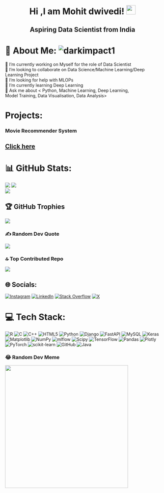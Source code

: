<h1 align="center" > Hi ,I am Mohit dwivedi! <img src="https://raw.githubusercontent.com/debdutgoswami/debdutgoswami/master/assets/gifs/Hi.gif" width="30px"> </h1>
<h2 align="center">Aspiring Data Scientist from India</h2>

# 💫 About Me:                                 <img src="https://komarev.com/ghpvc/?username=darkimpact1&label=Profile%20views&color=0e75b6&style=flat" alt="darkimpact1" /> 
🔭 I’m currently working on Myself for the role of Data Scientist <br>👯 I’m looking to collaborate on Data Science/Machine Learning/Deep Learning Project<br>🤝 I’m looking for help with MLOPs<br>🌱 I’m currently learning Deep Learning<br>💬 Ask me about < Python, Machine Learning, Deep Learning,<br>Model Training, Data Visualisation, Data Analysis><br>

# Projects: 
<h3>Movie Recommender System </h3> 
<h2><a href="https://mltrainedmodel-mohit-dwivedi.streamlit.app" style="font-size: 20px;">Click here </a>
</h2>


# 📊 GitHub Stats:
![](https://github-readme-stats.vercel.app/api?username=DarkImpact1&theme=radical&hide_border=false&include_all_commits=false&count_private=false)
![](https://github-readme-streak-stats.herokuapp.com/?user=DarkImpact1&theme=radical&hide_border=false)<br>
![](https://github-readme-stats.vercel.app/api/top-langs/?username=DarkImpact1&theme=radical&hide_border=false&include_all_commits=false&count_private=false&layout=compact)

## 🏆 GitHub Trophies
![](https://github-profile-trophy.vercel.app/?username=DarkImpact1&theme=radical&no-frame=false&no-bg=false&margin-w=4)

### ✍️ Random Dev Quote
![](https://quotes-github-readme.vercel.app/api?type=horizontal&theme=radical)

### 🔝 Top Contributed Repo
![](https://github-contributor-stats.vercel.app/api?username=DarkImpact1&limit=5&theme=dark&combine_all_yearly_contributions=true)

## 🌐 Socials:
[![Instagram](https://img.shields.io/badge/Instagram-%23E4405F.svg?logo=Instagram&logoColor=white)](https://instagram.com/dmohit13) [![LinkedIn](https://img.shields.io/badge/LinkedIn-%230077B5.svg?logo=linkedin&logoColor=white)](https://linkedin.com/in/mohit-dwivedi13) [![Stack Overflow](https://img.shields.io/badge/-Stackoverflow-FE7A16?logo=stack-overflow&logoColor=white)](https://stackoverflow.com/users/20854849) [![X](https://img.shields.io/badge/X-black.svg?logo=X&logoColor=white)](https://x.com/dmohit013) 

# 💻 Tech Stack:
![R](https://img.shields.io/badge/r-%23276DC3.svg?style=plastic&logo=r&logoColor=white) ![C](https://img.shields.io/badge/c-%2300599C.svg?style=plastic&logo=c&logoColor=white) ![C++](https://img.shields.io/badge/c++-%2300599C.svg?style=plastic&logo=c%2B%2B&logoColor=white) ![HTML5](https://img.shields.io/badge/html5-%23E34F26.svg?style=plastic&logo=html5&logoColor=white) ![Python](https://img.shields.io/badge/python-3670A0?style=plastic&logo=python&logoColor=ffdd54) ![Django](https://img.shields.io/badge/django-%23092E20.svg?style=plastic&logo=django&logoColor=white) ![FastAPI](https://img.shields.io/badge/FastAPI-005571?style=plastic&logo=fastapi) ![MySQL](https://img.shields.io/badge/mysql-4479A1.svg?style=plastic&logo=mysql&logoColor=white) ![Keras](https://img.shields.io/badge/Keras-%23D00000.svg?style=plastic&logo=Keras&logoColor=white) ![Matplotlib](https://img.shields.io/badge/Matplotlib-%23ffffff.svg?style=plastic&logo=Matplotlib&logoColor=black) ![NumPy](https://img.shields.io/badge/numpy-%23013243.svg?style=plastic&logo=numpy&logoColor=white) ![mlflow](https://img.shields.io/badge/mlflow-%23d9ead3.svg?style=plastic&logo=numpy&logoColor=blue) ![Scipy](https://img.shields.io/badge/SciPy-%230C55A5.svg?style=plastic&logo=scipy&logoColor=%white) ![TensorFlow](https://img.shields.io/badge/TensorFlow-%23FF6F00.svg?style=plastic&logo=TensorFlow&logoColor=white) ![Pandas](https://img.shields.io/badge/pandas-%23150458.svg?style=plastic&logo=pandas&logoColor=white) ![Plotly](https://img.shields.io/badge/Plotly-%233F4F75.svg?style=plastic&logo=plotly&logoColor=white) ![PyTorch](https://img.shields.io/badge/PyTorch-%23EE4C2C.svg?style=plastic&logo=PyTorch&logoColor=white) ![scikit-learn](https://img.shields.io/badge/scikit--learn-%23F7931E.svg?style=plastic&logo=scikit-learn&logoColor=white) ![GitHub](https://img.shields.io/badge/github-%23121011.svg?style=plastic&logo=github&logoColor=white) ![Java](https://img.shields.io/badge/java-%23ED8B00.svg?style=plastic&logo=openjdk&logoColor=white)


### 😂 Random Dev Meme
<img src='https://memer-new.vercel.app/' style="height: 400px;"/>




